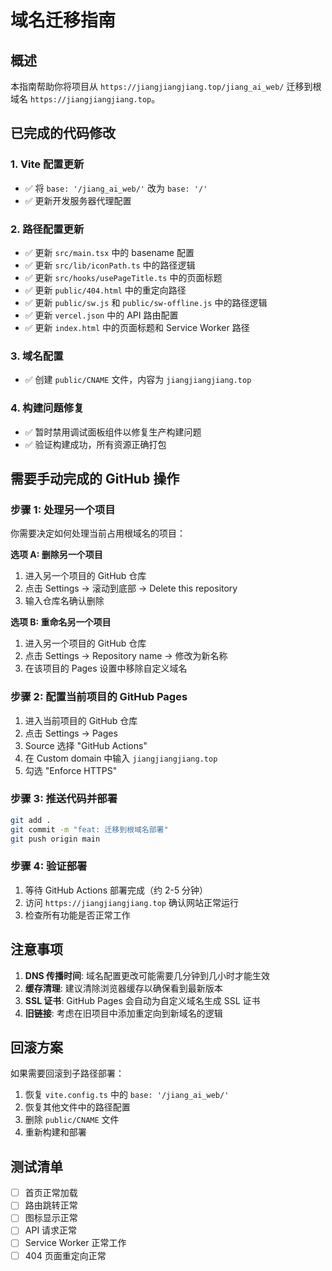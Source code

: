 # 域名迁移指南

## 概述
本指南帮助你将项目从 `https://jiangjiangjiang.top/jiang_ai_web/` 迁移到根域名 `https://jiangjiangjiang.top`。

## 已完成的代码修改

### 1. Vite 配置更新
- ✅ 将 `base: '/jiang_ai_web/'` 改为 `base: '/'`
- ✅ 更新开发服务器代理配置

### 2. 路径配置更新
- ✅ 更新 `src/main.tsx` 中的 basename 配置
- ✅ 更新 `src/lib/iconPath.ts` 中的路径逻辑
- ✅ 更新 `src/hooks/usePageTitle.ts` 中的页面标题
- ✅ 更新 `public/404.html` 中的重定向路径
- ✅ 更新 `public/sw.js` 和 `public/sw-offline.js` 中的路径逻辑
- ✅ 更新 `vercel.json` 中的 API 路由配置
- ✅ 更新 `index.html` 中的页面标题和 Service Worker 路径

### 3. 域名配置
- ✅ 创建 `public/CNAME` 文件，内容为 `jiangjiangjiang.top`

### 4. 构建问题修复
- ✅ 暂时禁用调试面板组件以修复生产构建问题
- ✅ 验证构建成功，所有资源正确打包

## 需要手动完成的 GitHub 操作

### 步骤 1: 处理另一个项目
你需要决定如何处理当前占用根域名的项目：

**选项 A: 删除另一个项目**
1. 进入另一个项目的 GitHub 仓库
2. 点击 Settings → 滚动到底部 → Delete this repository
3. 输入仓库名确认删除

**选项 B: 重命名另一个项目**
1. 进入另一个项目的 GitHub 仓库
2. 点击 Settings → Repository name → 修改为新名称
3. 在该项目的 Pages 设置中移除自定义域名

### 步骤 2: 配置当前项目的 GitHub Pages
1. 进入当前项目的 GitHub 仓库
2. 点击 Settings → Pages
3. Source 选择 "GitHub Actions"
4. 在 Custom domain 中输入 `jiangjiangjiang.top`
5. 勾选 "Enforce HTTPS"

### 步骤 3: 推送代码并部署
```bash
git add .
git commit -m "feat: 迁移到根域名部署"
git push origin main
```

### 步骤 4: 验证部署
1. 等待 GitHub Actions 部署完成（约 2-5 分钟）
2. 访问 `https://jiangjiangjiang.top` 确认网站正常运行
3. 检查所有功能是否正常工作

## 注意事项

1. **DNS 传播时间**: 域名配置更改可能需要几分钟到几小时才能生效
2. **缓存清理**: 建议清除浏览器缓存以确保看到最新版本
3. **SSL 证书**: GitHub Pages 会自动为自定义域名生成 SSL 证书
4. **旧链接**: 考虑在旧项目中添加重定向到新域名的逻辑

## 回滚方案
如果需要回滚到子路径部署：
1. 恢复 `vite.config.ts` 中的 `base: '/jiang_ai_web/'`
2. 恢复其他文件中的路径配置
3. 删除 `public/CNAME` 文件
4. 重新构建和部署

## 测试清单
- [ ] 首页正常加载
- [ ] 路由跳转正常
- [ ] 图标显示正常
- [ ] API 请求正常
- [ ] Service Worker 正常工作
- [ ] 404 页面重定向正常
